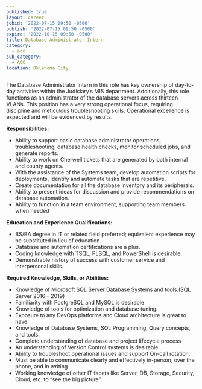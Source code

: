 ```yaml
---
published: true
layout: career
jobid: '2022-07-15 09:50 -0500'
publish: '2022-07-15 09:50 -0500'
expire: '2022-10-15 09:50 -0500'
title: Database Administrator Intern
category:
  - aoc
sub_category:
  - AOC
location: Oklahoma City
---
```

The Database Administrator Intern in this role has key ownership of day-to-day activities within the Judiciary’s MIS department. Additionally, this role functions as an administrator of the database servers across thirteen VLANs.  This position has a very strong operational focus, requiring discipline and meticulous troubleshooting skills. Operational excellence is expected and will be evidenced by results.

**Responsibilities:**

- Ability to support basic database administrator operations, troubleshooting, database health checks, monitor scheduled jobs, and generate reports.
- Ability to work on Cherwell tickets that are generated by both internal and county agents.
- With the assistance of the Systems team, develop automation scripts for deployments, identify and automate tasks that are repetitive.
- Create documentation for all the database inventory and its peripherals.
- Ability to present ideas for discussion and provide recommendations on database automation.
- Ability to function in a team environment, supporting team members when needed

**Education and Experience Qualifications:**

- BS/BA degree in IT or related field preferred; equivalent experience may be substituted in lieu of education.
- Database and automation certifications are a plus.
- Coding knowledge with TSQL, PLSQL, and PowerShell is desirable.
- Demonstrable history of success with customer service and interpersonal skills.

**Required Knowledge, Skills, or Abilities:**

- Knowledge of Microsoft SQL Server Database Systems and tools.(SQL Server 2016 – 2019)
- Familiarity with PostgreSQL and MySQL is desirable 
- Knowledge of tools for optimization and database tuning.
- Exposure to any DevOps platforms and Cloud architecture is great to have.
- Knowledge of Database Systems, SQL Programming, Query concepts, and tools.
- Complete understanding of database and project lifecycle process
- An understanding of Version Control systems is desirable
- Ability to troubleshoot operational issues and support On-call rotation.
- Must be able to communicate clearly and effectively in-person, over the phone, and in writing
- Working knowledge of other IT facets like Server, DB, Storage, Security, Cloud, etc. to “see the big picture”.
